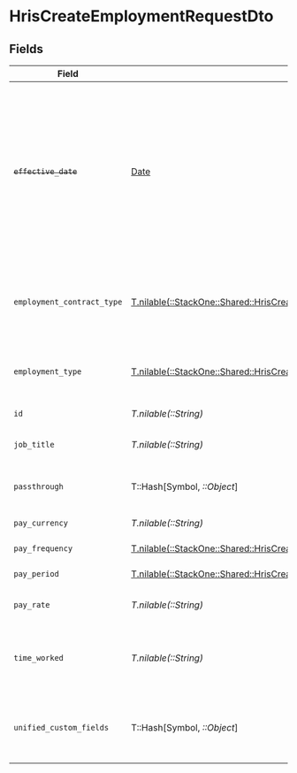 # HrisCreateEmploymentRequestDto


## Fields

| Field                                                                                                                                                                  | Type                                                                                                                                                                   | Required                                                                                                                                                               | Description                                                                                                                                                            | Example                                                                                                                                                                |
| ---------------------------------------------------------------------------------------------------------------------------------------------------------------------- | ---------------------------------------------------------------------------------------------------------------------------------------------------------------------- | ---------------------------------------------------------------------------------------------------------------------------------------------------------------------- | ---------------------------------------------------------------------------------------------------------------------------------------------------------------------- | ---------------------------------------------------------------------------------------------------------------------------------------------------------------------- |
| ~~`effective_date`~~                                                                                                                                                   | [Date](https://ruby-doc.org/stdlib-2.6.1/libdoc/date/rdoc/Date.html)                                                                                                   | :heavy_minus_sign:                                                                                                                                                     | : warning: ** DEPRECATED **: This will be removed in a future release, please migrate away from it as soon as possible.<br/><br/>The effective date of the employment contract | 2021-01-01T01:01:01.000Z                                                                                                                                               |
| `employment_contract_type`                                                                                                                                             | [T.nilable(::StackOne::Shared::HrisCreateEmploymentRequestDtoEmploymentContractType)](../../models/shared/hriscreateemploymentrequestdtoemploymentcontracttype.md)     | :heavy_minus_sign:                                                                                                                                                     | The employment work schedule type (e.g., full-time, part-time)                                                                                                         | full_time                                                                                                                                                              |
| `employment_type`                                                                                                                                                      | [T.nilable(::StackOne::Shared::HrisCreateEmploymentRequestDtoEmploymentType)](../../models/shared/hriscreateemploymentrequestdtoemploymenttype.md)                     | :heavy_minus_sign:                                                                                                                                                     | The type of employment (e.g., contractor, permanent)                                                                                                                   | permanent                                                                                                                                                              |
| `id`                                                                                                                                                                   | *T.nilable(::String)*                                                                                                                                                  | :heavy_minus_sign:                                                                                                                                                     | Unique identifier                                                                                                                                                      | 8187e5da-dc77-475e-9949-af0f1fa4e4e3                                                                                                                                   |
| `job_title`                                                                                                                                                            | *T.nilable(::String)*                                                                                                                                                  | :heavy_minus_sign:                                                                                                                                                     | The job title of the employee                                                                                                                                          | Software Engineer                                                                                                                                                      |
| `passthrough`                                                                                                                                                          | T::Hash[Symbol, *::Object*]                                                                                                                                            | :heavy_minus_sign:                                                                                                                                                     | Value to pass through to the provider                                                                                                                                  | {<br/>"other_known_names": "John Doe"<br/>}                                                                                                                            |
| `pay_currency`                                                                                                                                                         | *T.nilable(::String)*                                                                                                                                                  | :heavy_minus_sign:                                                                                                                                                     | The currency used for pay                                                                                                                                              | USD                                                                                                                                                                    |
| `pay_frequency`                                                                                                                                                        | [T.nilable(::StackOne::Shared::HrisCreateEmploymentRequestDtoPayFrequency)](../../models/shared/hriscreateemploymentrequestdtopayfrequency.md)                         | :heavy_minus_sign:                                                                                                                                                     | The pay frequency                                                                                                                                                      | hourly                                                                                                                                                                 |
| `pay_period`                                                                                                                                                           | [T.nilable(::StackOne::Shared::HrisCreateEmploymentRequestDtoPayPeriod)](../../models/shared/hriscreateemploymentrequestdtopayperiod.md)                               | :heavy_minus_sign:                                                                                                                                                     | The pay period                                                                                                                                                         | monthly                                                                                                                                                                |
| `pay_rate`                                                                                                                                                             | *T.nilable(::String)*                                                                                                                                                  | :heavy_minus_sign:                                                                                                                                                     | The pay rate for the employee                                                                                                                                          | 40.00                                                                                                                                                                  |
| `time_worked`                                                                                                                                                          | *T.nilable(::String)*                                                                                                                                                  | :heavy_minus_sign:                                                                                                                                                     | The time worked for the employee in ISO 8601 duration format                                                                                                           | P0Y0M0DT8H0M0S                                                                                                                                                         |
| `unified_custom_fields`                                                                                                                                                | T::Hash[Symbol, *::Object*]                                                                                                                                            | :heavy_minus_sign:                                                                                                                                                     | Custom Unified Fields configured in your StackOne project                                                                                                              | {<br/>"my_project_custom_field_1": "REF-1236",<br/>"my_project_custom_field_2": "some other value"<br/>}                                                               |